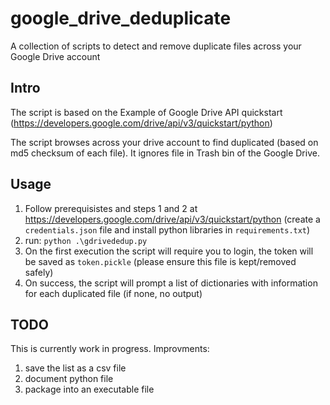 # google_drive_deduplicate
A collection of scripts to detect and remove duplicate files across your Google Drive account

## Intro
The script is based on the Example of Google Drive API quickstart (https://developers.google.com/drive/api/v3/quickstart/python)  

The script browses across your drive account to find duplicated (based on md5 checksum of each file).
It ignores file in Trash bin of the Google Drive.

## Usage
1. Follow prerequisistes and steps 1 and 2 at https://developers.google.com/drive/api/v3/quickstart/python (create a `credentials.json` file and install python libraries in `requirements.txt`)
1. run: `python .\gdrivededup.py`
1. On the first execution the script will require you to login, the token will be saved as `token.pickle` (please ensure this file is kept/removed safely)
1. On success, the script will prompt a list of dictionaries with information for each duplicated file (if none, no output)

## TODO
This is currently work in progress. Improvments:
1. save the list as a csv file
1. document python file
2. package into an executable file